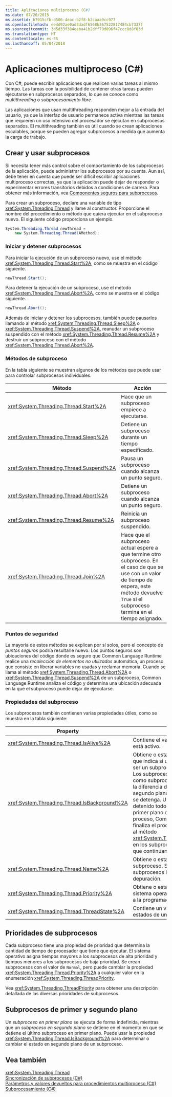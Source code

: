 ```yaml
---
title: Aplicaciones multiproceso (C#)
ms.date: 07/20/2015
ms.assetid: b7015cfb-d506-4eac-b2f8-b2caaa9cc977
ms.openlocfilehash: ee4d92ae0ad3dadf6568b367522817484cb7337f
ms.sourcegitcommit: 3d5d33f384eeba41b2dff79d096f47ccc8d8f03d
ms.translationtype: HT
ms.contentlocale: es-ES
ms.lasthandoff: 05/04/2018
---
```

# <a name="multithreaded-applications-c"></a>Aplicaciones multiproceso (C#)
Con C#, puede escribir aplicaciones que realicen varias tareas al mismo tiempo. Las tareas con la posibilidad de contener otras tareas pueden ejecutarse en subprocesos separados, lo que se conoce como *multithreading* o *subprocesamiento libre*.  
  
 Las aplicaciones que usan multithreading responden mejor a la entrada del usuario, ya que la interfaz de usuario permanece activa mientras las tareas que requieren un uso intensivo del procesador se ejecutan en subprocesos separados. El multithreading también es útil cuando se crean aplicaciones escalables, porque se pueden agregar subprocesos a medida que aumenta la carga de trabajo.  
  
## <a name="creating-and-using-threads"></a>Crear y usar subprocesos  
 Si necesita tener más control sobre el comportamiento de los subprocesos de la aplicación, puede administrar los subprocesos por su cuenta. Aun así, debe tener en cuenta que puede ser difícil escribir aplicaciones multiproceso correctas, ya que la aplicación puede dejar de responder o experimentar errores transitorios debidos a condiciones de carrera. Para obtener más información, vea [Componentes seguros para subprocesos](http://msdn.microsoft.com/library/4f7c7377-a782-4bd0-aaa3-9db8c12945ee).  
  
 Para crear un subproceso, declare una variable de tipo <xref:System.Threading.Thread> y llame al constructor. Proporcione el nombre del procedimiento o método que quiera ejecutar en el subproceso nuevo. El siguiente código proporciona un ejemplo.  
  
```csharp  
System.Threading.Thread newThread =  
    new System.Threading.Thread(AMethod);  
```  
  
### <a name="starting-and-stopping-threads"></a>Iniciar y detener subprocesos  
 Para iniciar la ejecución de un subproceso nuevo, use el método <xref:System.Threading.Thread.Start%2A>, como se muestra en el código siguiente.  
  
```csharp  
newThread.Start();  
```  
  
 Para detener la ejecución de un subproceso, use el método <xref:System.Threading.Thread.Abort%2A>, como se muestra en el código siguiente.  
  
```csharp  
newThread.Abort();  
```  
  
 Además de iniciar y detener los subprocesos, también puede pausarlos llamando al método <xref:System.Threading.Thread.Sleep%2A> o <xref:System.Threading.Thread.Suspend%2A>, reanudar un subproceso suspendido con el método <xref:System.Threading.Thread.Resume%2A> y destruir un subproceso con el método <xref:System.Threading.Thread.Abort%2A>.  
  
### <a name="thread-methods"></a>Métodos de subproceso  
 En la tabla siguiente se muestran algunos de los métodos que puede usar para controlar subprocesos individuales.  
  
|Método|Acción|  
|------------|------------|  
|<xref:System.Threading.Thread.Start%2A>|Hace que un subproceso empiece a ejecutarse.|  
|<xref:System.Threading.Thread.Sleep%2A>|Detiene un subproceso durante un tiempo especificado.|  
|<xref:System.Threading.Thread.Suspend%2A>|Pausa un subproceso cuando alcanza un punto seguro.|  
|<xref:System.Threading.Thread.Abort%2A>|Detiene un subproceso cuando alcanza un punto seguro.|  
|<xref:System.Threading.Thread.Resume%2A>|Reinicia un subproceso suspendido.|  
|<xref:System.Threading.Thread.Join%2A>|Hace que el subproceso actual espere a que termine otro subproceso. En el caso de que se use con un valor de tiempo de espera, este método devuelve `True` si el subproceso termina en el tiempo asignado.|  
  
### <a name="safe-points"></a>Puntos de seguridad  
 La mayoría de estos métodos se explican por sí solos, pero el concepto de *puntos seguros* podría resultarle nuevo. Los puntos seguros son ubicaciones del código donde es seguro que Common Language Runtime realice una *recolección de elementos no utilizados* automática, un proceso que consiste en liberar variables no usadas y reclamar memoria. Cuando se llama al método <xref:System.Threading.Thread.Abort%2A> o <xref:System.Threading.Thread.Suspend%2A> de un subproceso, Common Language Runtime analiza el código y determina una ubicación adecuada en la que el subproceso puede dejar de ejecutarse.  
  
### <a name="thread-properties"></a>Propiedades del subproceso  
 Los subprocesos también contienen varias propiedades útiles, como se muestra en la tabla siguiente:  
  
|Property|Valor|  
|--------------|-----------|  
|<xref:System.Threading.Thread.IsAlive%2A>|Contiene el valor `True` si un subproceso está activo.|  
|<xref:System.Threading.Thread.IsBackground%2A>|Obtiene o establece un valor booleano que indica si un subproceso es o debe ser un subproceso en segundo plano. Los subprocesos en segundo plano son como subprocesos en primer plano, con la diferencia de que un subproceso en segundo plano no impide que un proceso se detenga. Una vez que se hayan detenido todos los subprocesos en primer plano que pertenecen a un proceso, Common Language Runtime finaliza el proceso mediante una llamada al método <xref:System.Threading.Thread.Abort%2A> en los subprocesos en segundo plano que continúan activos.|  
|<xref:System.Threading.Thread.Name%2A>|Obtiene o establece el nombre de un subproceso. Suele usarse para detectar subprocesos individuales durante la depuración.|  
|<xref:System.Threading.Thread.Priority%2A>|Obtiene o establece un valor que el sistema operativo usa para dar prioridad a la programación de subprocesos.|  
|<xref:System.Threading.Thread.ThreadState%2A>|Contiene un valor que describe los estados de un subproceso.|  
  
## <a name="thread-priorities"></a>Prioridades de subprocesos  
 Cada subproceso tiene una propiedad de prioridad que determina la cantidad de tiempo de procesador que tiene que ejecutar. El sistema operativo asigna tiempos mayores a los subprocesos de alta prioridad y tiempos menores a los subprocesos de baja prioridad. Se crean subprocesos con el valor de `Normal`, pero puede cambiar la propiedad <xref:System.Threading.Thread.Priority%2A> a cualquier valor en la enumeración <xref:System.Threading.ThreadPriority>.  
  
 Vea <xref:System.Threading.ThreadPriority> para obtener una descripción detallada de las diversas prioridades de subprocesos.  
  
## <a name="foreground-and-background-threads"></a>Subprocesos de primer y segundo plano  
 Un *subproceso en primer plano* se ejecuta de forma indefinida, mientras que un *subproceso en segundo plano* se detiene en el momento en que se detiene el último subproceso en primer plano. Puede usar la propiedad <xref:System.Threading.Thread.IsBackground%2A> para determinar o cambiar el estado en segundo plano de un subproceso.  
  
## <a name="see-also"></a>Vea también  
 <xref:System.Threading.Thread>  
 [Sincronización de subprocesos (C#)](../../../../csharp/programming-guide/concepts/threading/thread-synchronization.md)  
 [Parámetros y valores devueltos para procedimientos multiproceso (C#)](../../../../csharp/programming-guide/concepts/threading/parameters-and-return-values-for-multithreaded-procedures.md)  
 [Subprocesamiento (C#)](../../../../csharp/programming-guide/concepts/threading/index.md)
